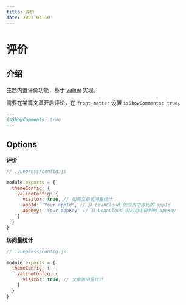 ```yaml
---
title: 评价
date: 2021-04-10
---
```


# 评价

## 介绍

主题内置评价功能，基于 [valine](https://valine.js.org/) 实现。

需要在某篇文章开启评论，在 `front-matter` 设置 `isShowComments: true`。

``` md
---
isShowComments: true
---
```

## Options

**评价**

``` js
// .vuepress/config.js

module.exports = {
  themeConfig: {
    valineConfig: {
      visitor: true, // 如需文章访问量统计
      appId: 'Your appId', // 从 LeanCloud 的应用中得到的 appId
      appKey: 'Your appKey' // 从 LeanCloud 的应用中得到的 appKey
    }
  }  
}
```

**访问量统计**

``` js
// .vuepress/config.js

module.exports = {
  themeConfig: {
    valineConfig: {
      visitor: true, // 文章访问量统计
    }
  }  
}
```
